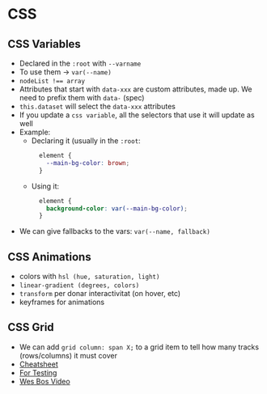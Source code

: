 # CSS

## CSS Variables

- Declared in the `:root` with `--varname`
- To use them -> `var(--name)`
- `nodeList !== array`
- Attributes that start with `data-xxx` are custom attributes, made up. We need to prefix them with `data-` (spec)
- `this.dataset` will select the `data-xxx` attributes
- If you update a `css variable`, all the selectors that use it will update as well
- Example:
  - Declaring it (usually in the `:root`:
    ``` css
      element {
        --main-bg-color: brown;
      }
    ```
  - Using it:
    ``` css
      element {
        background-color: var(--main-bg-color);
      }
    ```
- We can give fallbacks to the vars: `var(--name, fallback)`


## CSS Animations

- colors with `hsl (hue, saturation, light)`
- `linear-gradient (degrees, colors)`
- `transform` per donar interactivitat (on hover, etc)
- keyframes for animations

## CSS Grid

- We can add `grid column: span X;` to a grid item to tell how many tracks (rows/columns) it must cover
- [Cheatsheet](http://grid.malven.co/)
- [For Testing](https://www.layoutit.com/grid)
- [Wes Bos Video](https://www.youtube.com/watch?v=DCZdCKjnBCs&t=532s)